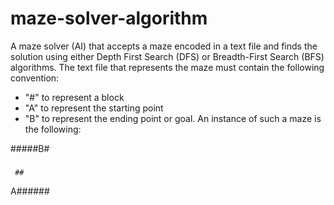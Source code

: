 # maze-solver-algorithm
A maze solver (AI) that accepts a maze encoded in a text file and finds the solution using either Depth First Search (DFS) or Breadth-First Search (BFS) algorithms. The text file that represents the maze must contain the following convention:
- "#" to represent a block
- "A" to represent the starting point
- "B" to represent the ending point or goal.
An instance of such a maze is the following:

#####B#
##### #
####  #
#### ##
     ##
A######


